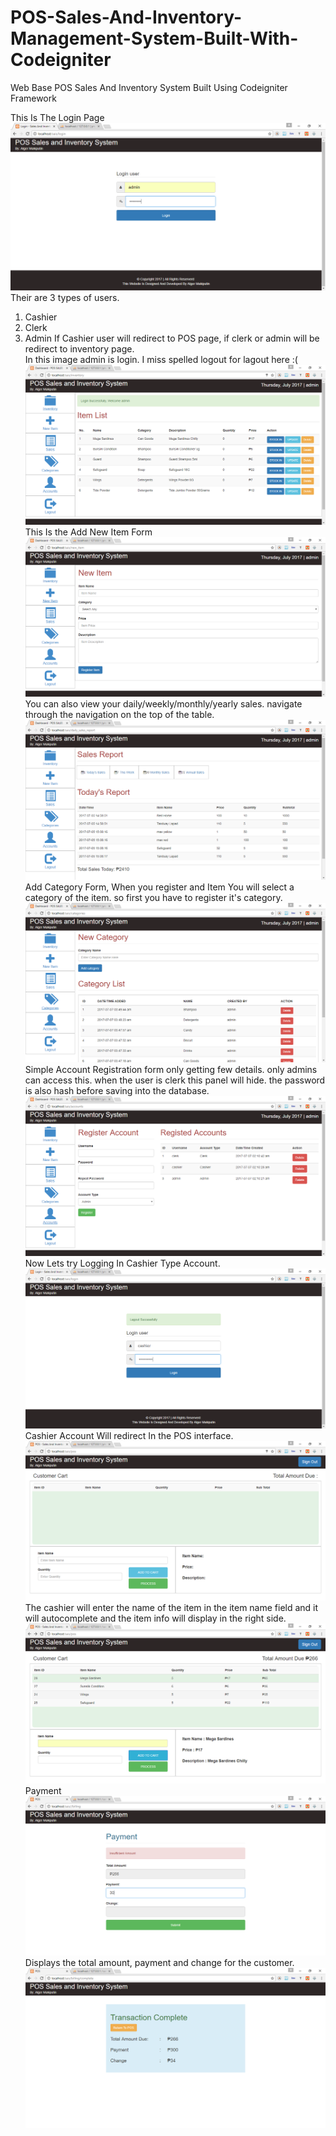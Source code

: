 # POS-Sales-And-Inventory-Management-System-Built-With-Codeigniter
Web Base POS Sales And Inventory System Built Using Codeigniter Framework

This Is The Login Page
![](images/1.PNG)
Their are 3 types of users.
1. Cashier
2. Clerk
3. Admin
If Cashier user will redirect to POS page, if clerk or admin will be redirect to inventory page.<br>
In this image admin is login.
I miss spelled logout for lagout here :( 
![](images/2.PNG)
This Is the Add New Item Form
![](images/3.PNG)
You can also view your daily/weekly/monthly/yearly sales. navigate through the navigation on the top of the table.
![](images/4.PNG)
Add Category Form, When you register and Item You will select a category of the item. so first you have to register it's category.
![](images/5.PNG)
Simple Account Registration form only getting few details. only admins can access this. when the user is clerk this panel will hide. the password is also hash before saving into the database.
![](images/6.PNG)
Now Lets try Logging In Cashier Type Account.
![](images/7.PNG)
Cashier Account Will redirect In the POS interface.
![](images/8.PNG)
The cashier will enter the name of the item in the item name field and it will autocomplete and the item info will display in the right side. 
![](images/9.PNG)
Payment 
![](images/10.PNG)
Displays the total amount, payment and change for the customer.
![](images/11.PNG)

